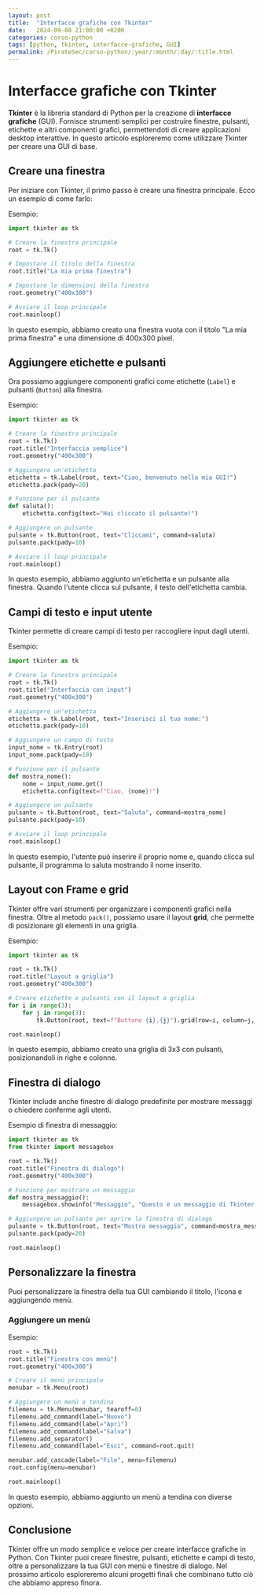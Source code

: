 ```yaml
---
layout: post
title:  "Interfacce grafiche con Tkinter"
date:   2024-09-08 21:00:00 +0200
categories: corso-python
tags: [python, tkinter, interfacce-grafiche, GUI]
permalink: /PirateSec/corso-python/:year/:month/:day/:title.html
---
```


# Interfacce grafiche con Tkinter

**Tkinter** è la libreria standard di Python per la creazione di **interfacce grafiche** (GUI). Fornisce strumenti semplici per costruire finestre, pulsanti, etichette e altri componenti grafici, permettendoti di creare applicazioni desktop interattive. In questo articolo esploreremo come utilizzare Tkinter per creare una GUI di base.

## Creare una finestra

Per iniziare con Tkinter, il primo passo è creare una finestra principale. Ecco un esempio di come farlo:

Esempio:
```python
import tkinter as tk

# Creare la finestra principale
root = tk.Tk()

# Impostare il titolo della finestra
root.title("La mia prima finestra")

# Impostare le dimensioni della finestra
root.geometry("400x300")

# Avviare il loop principale
root.mainloop()
```

In questo esempio, abbiamo creato una finestra vuota con il titolo "La mia prima finestra" e una dimensione di 400x300 pixel.

## Aggiungere etichette e pulsanti

Ora possiamo aggiungere componenti grafici come etichette (`Label`) e pulsanti (`Button`) alla finestra.

Esempio:
```python
import tkinter as tk

# Creare la finestra principale
root = tk.Tk()
root.title("Interfaccia semplice")
root.geometry("400x300")

# Aggiungere un'etichetta
etichetta = tk.Label(root, text="Ciao, benvenuto nella mia GUI!")
etichetta.pack(pady=20)

# Funzione per il pulsante
def saluta():
    etichetta.config(text="Hai cliccato il pulsante!")

# Aggiungere un pulsante
pulsante = tk.Button(root, text="Cliccami", command=saluta)
pulsante.pack(pady=10)

# Avviare il loop principale
root.mainloop()
```

In questo esempio, abbiamo aggiunto un'etichetta e un pulsante alla finestra. Quando l'utente clicca sul pulsante, il testo dell'etichetta cambia.

## Campi di testo e input utente

Tkinter permette di creare campi di testo per raccogliere input dagli utenti.

Esempio:
```python
import tkinter as tk

# Creare la finestra principale
root = tk.Tk()
root.title("Interfaccia con input")
root.geometry("400x300")

# Aggiungere un'etichetta
etichetta = tk.Label(root, text="Inserisci il tuo nome:")
etichetta.pack(pady=10)

# Aggiungere un campo di testo
input_nome = tk.Entry(root)
input_nome.pack(pady=10)

# Funzione per il pulsante
def mostra_nome():
    nome = input_nome.get()
    etichetta.config(text=f"Ciao, {nome}!")

# Aggiungere un pulsante
pulsante = tk.Button(root, text="Saluta", command=mostra_nome)
pulsante.pack(pady=10)

# Avviare il loop principale
root.mainloop()
```

In questo esempio, l'utente può inserire il proprio nome e, quando clicca sul pulsante, il programma lo saluta mostrando il nome inserito.

## Layout con Frame e grid

Tkinter offre vari strumenti per organizzare i componenti grafici nella finestra. Oltre al metodo `pack()`, possiamo usare il layout **grid**, che permette di posizionare gli elementi in una griglia.

Esempio:
```python
import tkinter as tk

root = tk.Tk()
root.title("Layout a griglia")
root.geometry("400x300")

# Creare etichette e pulsanti con il layout a griglia
for i in range(3):
    for j in range(3):
        tk.Button(root, text=f"Bottone {i},{j}").grid(row=i, column=j, padx=10, pady=10)

root.mainloop()
```

In questo esempio, abbiamo creato una griglia di 3x3 con pulsanti, posizionandoli in righe e colonne.

## Finestra di dialogo

Tkinter include anche finestre di dialogo predefinite per mostrare messaggi o chiedere conferme agli utenti.

Esempio di finestra di messaggio:
```python
import tkinter as tk
from tkinter import messagebox

root = tk.Tk()
root.title("Finestra di dialogo")
root.geometry("400x300")

# Funzione per mostrare un messaggio
def mostra_messaggio():
    messagebox.showinfo("Messaggio", "Questo è un messaggio di Tkinter!")

# Aggiungere un pulsante per aprire la finestra di dialogo
pulsante = tk.Button(root, text="Mostra messaggio", command=mostra_messaggio)
pulsante.pack(pady=20)

root.mainloop()
```

## Personalizzare la finestra

Puoi personalizzare la finestra della tua GUI cambiando il titolo, l'icona e aggiungendo menù.

### Aggiungere un menù

Esempio:
```python
root = tk.Tk()
root.title("Finestra con menù")
root.geometry("400x300")

# Creare il menù principale
menubar = tk.Menu(root)

# Aggiungere un menù a tendina
filemenu = tk.Menu(menubar, tearoff=0)
filemenu.add_command(label="Nuovo")
filemenu.add_command(label="Apri")
filemenu.add_command(label="Salva")
filemenu.add_separator()
filemenu.add_command(label="Esci", command=root.quit)

menubar.add_cascade(label="File", menu=filemenu)
root.config(menu=menubar)

root.mainloop()
```

In questo esempio, abbiamo aggiunto un menù a tendina con diverse opzioni.

## Conclusione

Tkinter offre un modo semplice e veloce per creare interfacce grafiche in Python. Con Tkinter puoi creare finestre, pulsanti, etichette e campi di testo, oltre a personalizzare la tua GUI con menù e finestre di dialogo. Nel prossimo articolo esploreremo alcuni progetti finali che combinano tutto ciò che abbiamo appreso finora.
